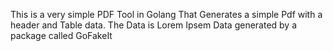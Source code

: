 This is a very simple PDF Tool in Golang That Generates a simple Pdf with a header and Table data. The Data is Lorem Ipsem Data generated by a package called GoFakeIt
